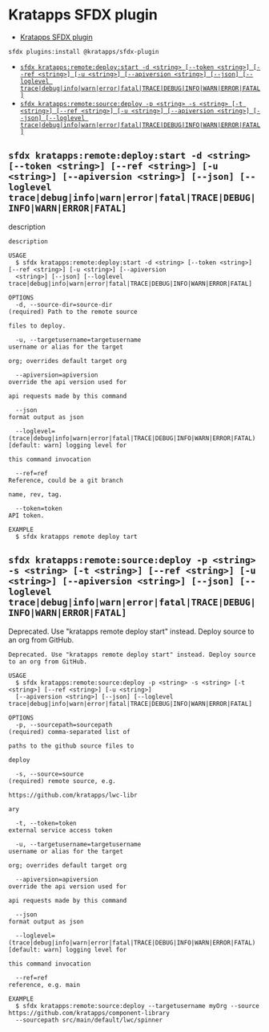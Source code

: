 # Kratapps SFDX plugin

<!-- toc -->
* [Kratapps SFDX plugin](#kratapps-sfdx-plugin)
<!-- tocstop -->

<!-- install -->

```shell
sfdx plugins:install @kratapps/sfdx-plugin
```

<!-- commands -->
* [`sfdx kratapps:remote:deploy:start -d <string> [--token <string>] [--ref <string>] [-u <string>] [--apiversion <string>] [--json] [--loglevel trace|debug|info|warn|error|fatal|TRACE|DEBUG|INFO|WARN|ERROR|FATAL]`](#sfdx-kratappsremotedeploystart--d-string---token-string---ref-string--u-string---apiversion-string---json---loglevel-tracedebuginfowarnerrorfataltracedebuginfowarnerrorfatal)
* [`sfdx kratapps:remote:source:deploy -p <string> -s <string> [-t <string>] [--ref <string>] [-u <string>] [--apiversion <string>] [--json] [--loglevel trace|debug|info|warn|error|fatal|TRACE|DEBUG|INFO|WARN|ERROR|FATAL]`](#sfdx-kratappsremotesourcedeploy--p-string--s-string--t-string---ref-string--u-string---apiversion-string---json---loglevel-tracedebuginfowarnerrorfataltracedebuginfowarnerrorfatal)

## `sfdx kratapps:remote:deploy:start -d <string> [--token <string>] [--ref <string>] [-u <string>] [--apiversion <string>] [--json] [--loglevel trace|debug|info|warn|error|fatal|TRACE|DEBUG|INFO|WARN|ERROR|FATAL]`

description

```
description

USAGE
  $ sfdx kratapps:remote:deploy:start -d <string> [--token <string>] [--ref <string>] [-u <string>] [--apiversion 
  <string>] [--json] [--loglevel trace|debug|info|warn|error|fatal|TRACE|DEBUG|INFO|WARN|ERROR|FATAL]

OPTIONS
  -d, --source-dir=source-dir                                                       (required) Path to the remote source
                                                                                    files to deploy.

  -u, --targetusername=targetusername                                               username or alias for the target
                                                                                    org; overrides default target org

  --apiversion=apiversion                                                           override the api version used for
                                                                                    api requests made by this command

  --json                                                                            format output as json

  --loglevel=(trace|debug|info|warn|error|fatal|TRACE|DEBUG|INFO|WARN|ERROR|FATAL)  [default: warn] logging level for
                                                                                    this command invocation

  --ref=ref                                                                         Reference, could be a git branch
                                                                                    name, rev, tag.

  --token=token                                                                     API token.

EXAMPLE
  $ sfdx kratapps remote deploy tart
```

## `sfdx kratapps:remote:source:deploy -p <string> -s <string> [-t <string>] [--ref <string>] [-u <string>] [--apiversion <string>] [--json] [--loglevel trace|debug|info|warn|error|fatal|TRACE|DEBUG|INFO|WARN|ERROR|FATAL]`

Deprecated. Use "kratapps remote deploy start" instead. Deploy source to an org from GitHub.

```
Deprecated. Use "kratapps remote deploy start" instead. Deploy source to an org from GitHub.

USAGE
  $ sfdx kratapps:remote:source:deploy -p <string> -s <string> [-t <string>] [--ref <string>] [-u <string>] 
  [--apiversion <string>] [--json] [--loglevel trace|debug|info|warn|error|fatal|TRACE|DEBUG|INFO|WARN|ERROR|FATAL]

OPTIONS
  -p, --sourcepath=sourcepath                                                       (required) comma-separated list of
                                                                                    paths to the github source files to
                                                                                    deploy

  -s, --source=source                                                               (required) remote source, e.g.
                                                                                    https://github.com/kratapps/lwc-libr
                                                                                    ary

  -t, --token=token                                                                 external service access token

  -u, --targetusername=targetusername                                               username or alias for the target
                                                                                    org; overrides default target org

  --apiversion=apiversion                                                           override the api version used for
                                                                                    api requests made by this command

  --json                                                                            format output as json

  --loglevel=(trace|debug|info|warn|error|fatal|TRACE|DEBUG|INFO|WARN|ERROR|FATAL)  [default: warn] logging level for
                                                                                    this command invocation

  --ref=ref                                                                         reference, e.g. main

EXAMPLE
  $ sfdx kratapps:remote:source:deploy --targetusername myOrg --source https://github.com/kratapps/component-library 
  --sourcepath src/main/default/lwc/spinner
```
<!-- commandsstop -->
